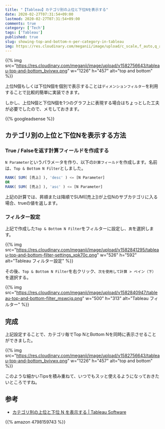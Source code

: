```yaml
---
title: "【Tableau】カテゴリ別の上位と下位Nを表示する"
date: 2020-02-27T07:31:54+09:00
lastmod: 2020-02-27T07:31:54+09:00
comments: true
category: ['Tech']
tags: ['Tableau']
published: true
slug: showing-top-and-bottom-n-per-category-in-tableau
img: https://res.cloudinary.com/meganii/image/upload/c_scale,f_auto,q_auto,w_75/v1579905055/thumb_tableau_czhjxd.png
---
```


{{% img src="https://res.cloudinary.com/meganii/image/upload/v1582756643/tableau-top-and-bottom_bvivwx.png" w="1226" h="457" alt="top and bottom" %}}

上位N個もしくは下位N個を個別で表示することは`ディメンションフィルター`を利用することで比較的簡単に実装できます。

しかし、上位N個と下位N個を1つのグラフ上に表現する場合はちょっとした工夫が必要でしたので、メモしておきます。


<!--more-->
{{% googleadsense %}}



## カテゴリ別の上位と下位Nを表示する方法

### True / Falseを返す計算フィールドを作成する

`N Parameter`というパラメータを作り、以下の`計算フィールド`を作成します。名前は、`Top & Bottom N Filter`としました。

```sql
RANK( SUM( [売上] ), 'desc' ) <= [N Parameter]
OR 
RANK( SUM( [売上] ), 'asc' ) <= [N Parameter]
```

上記の計算では、昇順または降順でSUM([売上])が上位Nのサブカテゴリに入る場合、trueの値を返します。

### フィルター設定

上記で作成した`Top & Bottom N Filter`をフィルターに設定し、`真`を選択します。

{{% img src="https://res.cloudinary.com/meganii/image/upload/v1582841295/tableau-top-and-bottom-filter-settings_xpk70c.png" w="526" h="592" alt="Tableau フィルター設定" %}}


その後、`Top & Bottom N Filter`を右クリック、`次を使用して計算 > ペイン（下）`を選択する。

{{% img src="https://res.cloudinary.com/meganii/image/upload/v1582840947/tableau-top-and-bottom-filter_mswcjq.png" w="500" h="313" alt="Tableau フィルター" %}}


## 完成

上記設定することで、カテゴリ毎でTop NとBottom Nを同時に表示させることができました。

{{% img src="https://res.cloudinary.com/meganii/image/upload/v1582756643/tableau-top-and-bottom_bvivwx.png" w="1226" h="457" alt="top and bottom" %}}


このような細かいTipsを積み重ねて、いつでもスッと使えるようになっておきたいところですね。

## 参考

- [カテゴリ別の上位と下位 N を表示する \| Tableau Software](https://kb.tableau.com/articles/howto/showing-top-and-bottom-n-per-category?lang=ja-jp)


{{% amazon 4798159743 %}}